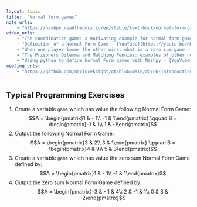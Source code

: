 ```yaml
---
layout: topic
title:  "Normal form games"
note_urls:
    - "https://nashpy.readthedocs.io/en/stable/text-book/normal-form-games.html#"
video_urls:
    - "The coordination game: a motivating example for normal form games - [YouTube](https://youtu.be/mDAB0R9_ID4) - [Private](https://cardiff.cloud.panopto.eu/Panopto/Pages/Viewer.aspx?id=04855f5d-ac48-4d6e-a16c-af93010f7dac)"
    - "Definition of a Normal Form Game - [YouYube](https://youtu.be/NK--LyLIxxY) - [Private](https://cardiff.cloud.panopto.eu/Panopto/Pages/Viewer.aspx?id=5c531e3b-101e-4182-9710-af93010f7dd5)"
    - "When one player loses the other wins: what is a zero sum game - [YouYube](https://youtu.be/sdKv0t1n6eM) - [Private](https://cardiff.cloud.panopto.eu/Panopto/Pages/Viewer.aspx?id=fc3c4472-7d74-410f-b02f-af93010f7e09)"
    - "The Prisoners Dilemma and Matching Pennies: examples of other normal form games - [YouYube](https://youtu.be/lGsN58fEBRU) - [Private](https://cardiff.cloud.panopto.eu/Panopto/Pages/Viewer.aspx?id=b13a398c-3c6a-41d4-b462-af93010f7d6a)"
    - "Using python to define Normal Form games with Nashpy - [YouYube](https://youtu.be/Llj8EU7Zjm4) - [Private](https://cardiff.cloud.panopto.eu/Panopto/Pages/Viewer.aspx?id=584ce47d-f41d-4ad1-922c-af93010f8d7e)"
meeting_urls:
    - "https://github.com/drvinceknight/gt/blob/main/do/00-introduction-to-class.rst"
---
```



## Typical Programming Exercises

1. Create a variable `game` which has value the following Normal Form Game:
   $$A = \begin{pmatrix}1 & - 1\\ -1 & 1\end{pmatrix} \qquad B = \begin{pmatrix}-1 & 1\\ 1 & -1\end{pmatrix}$$
2. Output the following Normal Form Game:
   $$A = \begin{pmatrix}3 & 2\\ 3 & 1\end{pmatrix} \qquad B = \begin{pmatrix}4 & 9\\ 5 & 3\end{pmatrix}$$
3. Create a variable `game` which has value the zero sum Normal Form Game
   defined by:
   $$A = \begin{pmatrix}1 & - 1\\ -1 & 1\end{pmatrix}$$
4. Output the zero sum Normal Form Game
   defined by:
   $$A = \begin{pmatrix}-3 & - 1 & 4\\ 2 & -1 &  1\\ 0 & 3 & -2\end{pmatrix}$$
